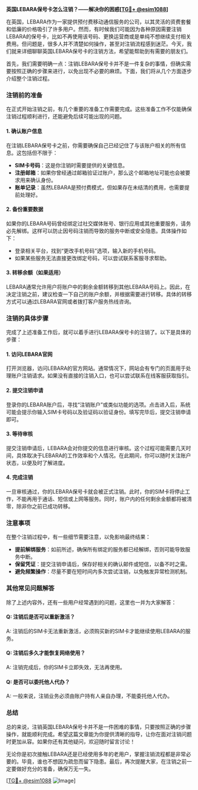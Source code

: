 **英国LEBARA保号卡怎么注销？——解决你的困惑[[TG💪+ @esim1088](https://t.me/s/esim1088)]**

在英国，LEBARA作为一家提供预付费移动通信服务的公司，以其灵活的资费套餐和低廉的价格吸引了许多用户。然而，有时候我们可能因为各种原因需要注销LEBARA的保号卡，比如不再使用该号码、更换运营商或是单纯不想继续支付相关费用。但问题是，很多人并不清楚如何操作，甚至对注销流程感到迷茫。今天，我们就来详细聊聊英国LEBARA保号卡的注销方法，希望能帮助到有需要的朋友们。

首先，我们需要明确一点：注销LEBARA保号卡并不是一件复杂的事情，但确实需要按照正确的步骤来进行，以免出现不必要的麻烦。下面，我们将从几个方面逐步介绍整个注销过程。

### 注销前的准备

在正式开始注销之前，有几个重要的准备工作需要完成。这些准备工作不仅能确保注销过程顺利进行，还能避免后续可能出现的问题。

#### 1. 确认账户信息
在注销LEBARA保号卡之前，你需要确保自己已经记住了与该账户相关的所有信息。这包括但不限于：

- **SIM卡号码**：这是你注销时需要提供的关键信息。
- **注册邮箱**：如果你曾经通过邮箱验证过账户，那么这个邮箱地址可能也会被要求用来确认身份。
- **账单记录**：虽然LEBARA是预付费模式，但如果存在未结清的费用，也需要提前处理好。

#### 2. 备份重要数据
如果你的LEBARA号码曾经绑定过社交媒体账号、银行应用或其他重要服务，请务必先解绑。这样可以防止因号码注销而导致的服务中断或安全隐患。具体操作如下：

- 登录相关平台，找到“更改手机号码”选项，输入新的手机号码。
- 如果某些服务无法直接更改绑定号码，可以尝试联系客服寻求帮助。

#### 3. 转移余额（如果适用）
LEBARA通常允许用户将账户中的剩余金额转移到其他LEBARA号码上。因此，在决定注销之前，建议检查一下自己的账户余额，并根据需要进行转移。具体的转移方式可以通过LEBARA官网或者拨打客户服务热线咨询。

### 注销的具体步骤

完成了上述准备工作后，就可以着手进行LEBARA保号卡的注销了。以下是具体的步骤：

#### 1. 访问LEBARA官网
打开浏览器，访问LEBARA的官方网站。通常情况下，网站会有专门的页面用于处理账户注销请求。如果没有直接的注销入口，也可以尝试联系在线客服获取指引。

#### 2. 提交注销申请
登录你的LEBARA账户后，寻找“注销账户”或类似功能的选项。点击进入后，系统可能会提示你输入SIM卡号码以及验证码以验证身份。填写完毕后，提交注销申请即可。

#### 3. 等待审核
提交注销申请后，LEBARA会对你提交的信息进行审核。这个过程可能需要几天时间，具体取决于LEBARA的工作效率和个人情况。在此期间，你可以随时关注账户状态，以便及时了解进度。

#### 4. 完成注销
一旦审核通过，你的LEBARA保号卡就会被正式注销。此时，你的SIM卡将停止工作，不能再用于通话、短信或上网等服务。同时，账户内的任何剩余金额都将被清零，除非你之前已成功转移。

### 注意事项

在整个注销过程中，有一些细节需要注意，以免影响最终结果：

- **提前解绑服务**：如前所述，确保所有绑定的服务都已经解绑，否则可能导致服务中断。
- **保留凭证**：提交注销申请后，保存好相关的确认邮件或短信，以备不时之需。
- **避免频繁操作**：尽量不要在短时间内多次尝试注销，以免触发异常检测机制。

### 其他常见问题解答

除了上述内容外，还有一些用户经常遇到的问题，这里也一并为大家解答：

#### Q: 注销后是否可以重新激活？
A: 注销后的SIM卡无法重新激活，必须购买新的SIM卡才能继续使用LEBARA的服务。

#### Q: 注销后多久才能恢复网络使用？
A: 注销完成后，你的SIM卡立即失效，无法再使用。

#### Q: 是否可以委托他人代办？
A: 一般来说，注销业务必须由账户持有人亲自办理，不能委托他人代办。

### 总结

总的来说，注销英国LEBARA保号卡并不是一件困难的事情，只要按照正确的步骤操作，就能顺利完成。希望这篇文章能为你提供清晰的指导，让你在面对注销问题时更加从容。如果你还有其他疑问，欢迎随时留言讨论！

无论你是初次接触LEBARA还是已经使用多年的老用户，掌握注销流程都是非常必要的。毕竟，谁也不想因为疏忽而留下隐患。最后，再次提醒大家，在注销之前一定要做好充分的准备，确保万无一失。

[[TG💪+ @esim1088](https://t.me/s/esim1088) ![Image](https://i.postimg.cc/4NQfJmqS/Snipaste-2025-05-13-00-14-12.png)]
